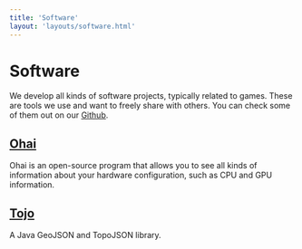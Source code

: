 ```yaml
---
title: 'Software'
layout: 'layouts/software.html'
---
```


# Software

We develop all kinds of software projects, typically related to games. These are tools we use and want to freely share with others. You can check some of them out on our [Github](https://github.com/adelheidsoftware).

## [Ohai](https://github.com/adelheidsoftware/ohai)

Ohai is an open-source program that allows you to see all kinds of information about your hardware configuration, such as CPU and GPU information.

## [Tojo](https://github.com/adelheidsoftware/tojo)

A Java GeoJSON and TopoJSON library.